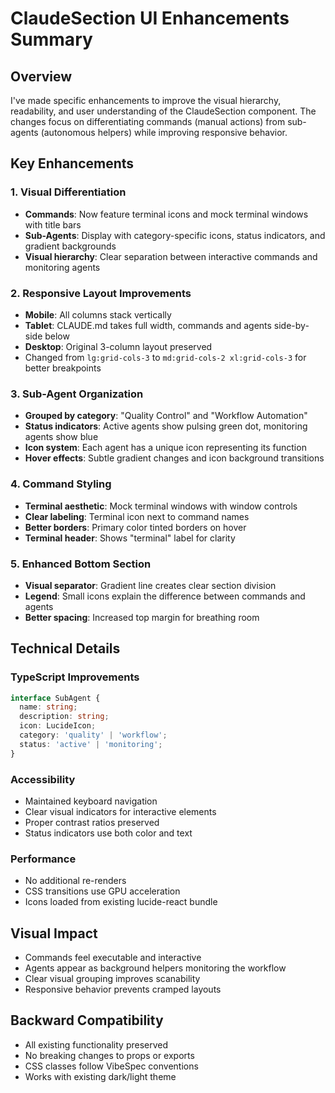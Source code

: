 # ClaudeSection UI Enhancements Summary

## Overview
I've made specific enhancements to improve the visual hierarchy, readability, and user understanding of the ClaudeSection component. The changes focus on differentiating commands (manual actions) from sub-agents (autonomous helpers) while improving responsive behavior.

## Key Enhancements

### 1. Visual Differentiation
- **Commands**: Now feature terminal icons and mock terminal windows with title bars
- **Sub-Agents**: Display with category-specific icons, status indicators, and gradient backgrounds
- **Visual hierarchy**: Clear separation between interactive commands and monitoring agents

### 2. Responsive Layout Improvements
- **Mobile**: All columns stack vertically
- **Tablet**: CLAUDE.md takes full width, commands and agents side-by-side below
- **Desktop**: Original 3-column layout preserved
- Changed from `lg:grid-cols-3` to `md:grid-cols-2 xl:grid-cols-3` for better breakpoints

### 3. Sub-Agent Organization
- **Grouped by category**: "Quality Control" and "Workflow Automation"
- **Status indicators**: Active agents show pulsing green dot, monitoring agents show blue
- **Icon system**: Each agent has a unique icon representing its function
- **Hover effects**: Subtle gradient changes and icon background transitions

### 4. Command Styling
- **Terminal aesthetic**: Mock terminal windows with window controls
- **Clear labeling**: Terminal icon next to command names
- **Better borders**: Primary color tinted borders on hover
- **Terminal header**: Shows "terminal" label for clarity

### 5. Enhanced Bottom Section
- **Visual separator**: Gradient line creates clear section division
- **Legend**: Small icons explain the difference between commands and agents
- **Better spacing**: Increased top margin for breathing room

## Technical Details

### TypeScript Improvements
```typescript
interface SubAgent {
  name: string;
  description: string;
  icon: LucideIcon;
  category: 'quality' | 'workflow';
  status: 'active' | 'monitoring';
}
```

### Accessibility
- Maintained keyboard navigation
- Clear visual indicators for interactive elements
- Proper contrast ratios preserved
- Status indicators use both color and text

### Performance
- No additional re-renders
- CSS transitions use GPU acceleration
- Icons loaded from existing lucide-react bundle

## Visual Impact
- Commands feel executable and interactive
- Agents appear as background helpers monitoring the workflow
- Clear visual grouping improves scanability
- Responsive behavior prevents cramped layouts

## Backward Compatibility
- All existing functionality preserved
- No breaking changes to props or exports
- CSS classes follow VibeSpec conventions
- Works with existing dark/light theme
